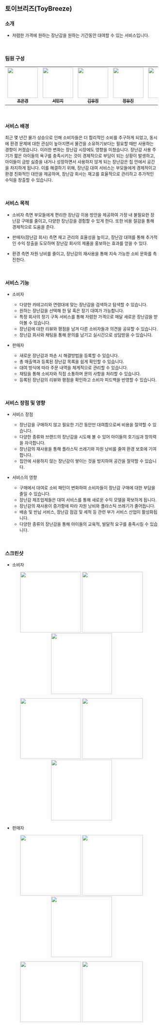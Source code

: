 ## 토이브리즈(ToyBreeze)

### 소개
- 저렴한 가격에 원하는 장난감을 원하는 기간동안 대여할 수 있는 서비스입니다. 

<br>

### 팀원 구성
<table>
  <tbody>
    <tr>
      <td align="center"><a href="https://github.com/eungyeong12"><img src="https://avatars.githubusercontent.com/u/108224432?v=4" width="100px;" alt=""/><br /><sub><b>조은경 </b></sub></a><br /></td>
      <td align="center"><a href="https://github.com/MinjiSeo16"><img src="https://avatars.githubusercontent.com/u/151079127?v=4" width="100px;" alt=""/><br /><sub><b>서민지 </b></sub></a><br /></td>
      <td align="center"><a href="https://github.com/kyjlab"><img src="https://avatars.githubusercontent.com/u/172115050?v=4" width="100px;" alt=""/><br /><sub><b>김유정 </b></sub></a><br /></td>
      <td align="center"><a href="https://github.com/JeongYuu"><img src="https://avatars.githubusercontent.com/u/86427017?v=4" width="100px;" alt=""/><br /><sub><b>정유진 </b></sub></a><br /></td>
      <td align="center"><a href="https://github.com/Woosangeun12"><img src="https://avatars.githubusercontent.com/u/139196954?v=4" width="100px;" alt=""/><br /><sub><b>우상은 </b></sub></a><br /></td>
    </tr>
  </tbody>
</table>

<br>

### 서비스 배경
최근 몇 년간 물가 상승으로 인해 소비자들은 더 합리적인 소비를 추구하게 되었고, 동시에 환경 문제에 대한 관심이 높아지면서 물건을 소유하기보다는 필요할 때만 사용하는 경향이 커졌습니다. 이러한 변화는 장난감 시장에도 영향을 미쳤습니다. 장난감 사용 주기가 짧은 아이들의 욕구를 충족시키는 것이 경제적으로 부담이 되는 상황이 발생하고, 아이들이 금방 싫증을 내거나 성장하면서 사용하지 않게 되는 장난감은 집 안에서 공간을 차지하게 됩니다. 이를 해결하기 위해, 장난감 대여 서비스는 부모들에게 경제적이고 환경 친화적인 대안을 제공하며, 장난감 회사는 재고를 효율적으로 관리하고 추가적인 수익을 창출할 수 있습니다.

<br>

### 서비스 목적
- 소비자 측면
  부모들에게 편리한 장난감 이용 방안을 제공하여 가정 내 불필요한 장난감 구매를 줄이고, 다양한 장난감을 경험할 수 있게 한다. 또한 비용 절감을 통해 경제적으로 도움을 준다.

- 판매자(장난감 회사) 측면
  재고 관리의 효율성을 높이고, 장난감 대여를 통해 추가적인 수익 창출을 도모하며 장난감 회사의 제품을 홍보하는 효과를 얻을 수 있다. 

- 환경 측면
  자원 낭비를 줄이고, 장난감의 재사용을 통해 지속 가능한 소비 문화를 촉진한다.

<br>

### 서비스 기능

- 소비자 
    - 다양한 카테고리와 연령대에 맞는 장난감을 검색하고 탐색할 수 있습니다.
    - 원하는 장난감을 선택해 한 달 혹은 장기 대여가 가능합니다.
    - 특정 회사의 정기 구독 서비스를 통해 저렴한 가격으로 매달 새로운 장난감을 받아볼 수 있습니다.
    - 장난감에 대한 리뷰와 평점을 남겨 다른 소비자들과 의견을 공유할 수 있습니다.
    - 장난감 회사와 채팅을 통해 문의를 남기고 실시간으로 상담받을 수 있습니다.
    
- 판매자
    - 새로운 장난감과 파손 시 해결방법을 등록할 수 있습니다. 
    - 총 매출액과 등록된 장난감 목록을 쉽게 확인할 수 있습니다. 
    - 대여 방식에 따라 주문 내역을 체계적으로 관리할 수 있습니다. 
    - 채팅을 통해 소비자와 직접 소통하며 문의 사항을 처리할 수 있습니다. 
    - 등록된 장난감의 리뷰와 평점을 확인하고 소비자 피드백을 반영할 수 있습니다.

<br>

### 서비스 장점 및 영향

- 서비스 장점
    - 장난감을 구매하지 않고 필요한 기간 동안만 대여함으로써 비용을 절약할 수 있습니다.
    - 다양한 종류와 브랜드의 장난감을 시도해 볼 수 있어 아이들의 호기심과 창의력을 자극합니다.
    - 장난감의 재사용을 통해 플라스틱 쓰레기와 자원 낭비를 줄여 환경 보호에 기여합니다.
    - 집안에 사용하지 않는 장난감이 쌓이는 것을 방지하여 공간을 절약할 수 있습니다.

- 서비스의 영향
    - 구매에서 대여로 소비 패턴이 변화하여 소비자들이 장난감 구매에 대한 부담을 줄일 수 있습니다.
    - 장난감 제조업체들은 대여 서비스를 통해 새로운 수익 모델을 확보하게 됩니다.
    - 장난감의 재사용이 증가함에 따라 자원 낭비와 플라스틱 쓰레기가 줄어듭니다.
    - 배송 및 반납 서비스, 장난감 점검 및 세척 등 관련 부가 서비스 산업이 활성화됩니다.
    - 다양한 종류의 장난감을 통해 아이들의 교육적, 발달적 요구를 충족시킬 수 있습니다.

<br>

### 스크린샷

- 소비자

<p align="center">
  <img src="https://github.com/user-attachments/assets/4fc9907a-4c2c-46ff-935d-e013834fe635" width="200"/>
  <img src="https://github.com/user-attachments/assets/e0b1a2bc-553e-4968-83be-ee8e80e2f01e" width="200"/>
  <img src="https://github.com/user-attachments/assets/bd7b48b5-add2-45ab-890d-7910e2a7b7f3" width="200"/>
</p>
<p align="center">
  <img src="https://github.com/user-attachments/assets/e2b6c3a8-1e01-4e9e-aec1-500440f5b672" width="200"/>
  <img src="https://github.com/user-attachments/assets/3b1de523-6a65-4b02-8aaa-932893c50a9c" width="200"/>
  <img src="https://github.com/user-attachments/assets/3029d6ec-c250-4e66-aa61-b67ed5aefaeb" width="200"/>
</p>

- 판매자
<p align="center">
  <img src="https://github.com/user-attachments/assets/5873cf4c-d3bb-43c5-b8be-fc8d9ad5a64e" width="200"/>
  <img src="https://github.com/user-attachments/assets/79b0b460-05de-44e2-a950-17a1d9dd82a8" width="200"/>
  <img src="https://github.com/user-attachments/assets/b9056703-1c83-479d-be53-9613dd95e99f" width="200"/>
</p>
<p align="center">
  <img src="https://github.com/user-attachments/assets/68818261-418d-4d21-a9fa-9adcb7686daa" width="200"/>
  <img src="https://github.com/user-attachments/assets/1f917dfd-f396-4933-95df-0dade0bea991" width="200"/>
</p>
